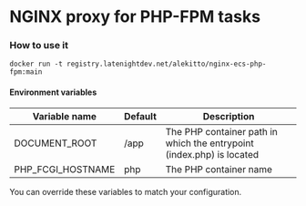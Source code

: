 NGINX proxy for PHP-FPM tasks
=============================

### How to use it

`docker run -t registry.latenightdev.net/alekitto/nginx-ecs-php-fpm:main`

#### Environment variables

| Variable name     | Default | Description                                                           |
| ----------------- | ------- | --------------------------------------------------------------------- |
| DOCUMENT_ROOT     | /app    | The PHP container path in which the entrypoint (index.php) is located |
| PHP_FCGI_HOSTNAME | php     | The PHP container name                                                |

You can override these variables to match your configuration.
